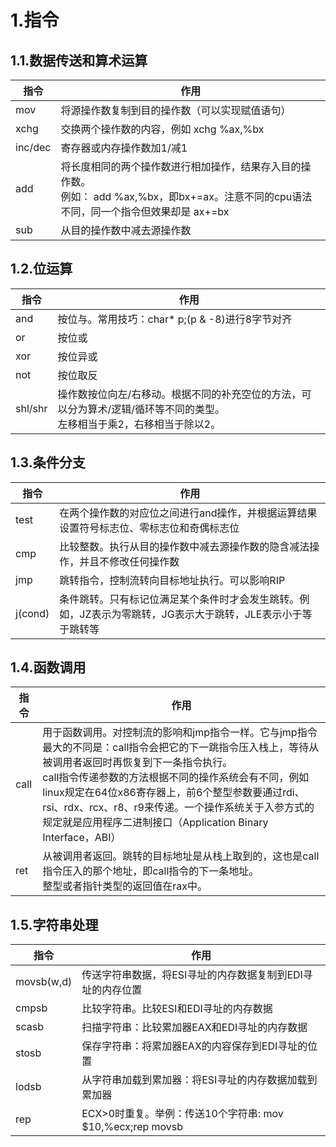 # 1.指令

## 1.1.数据传送和算术运算

| 指令    | 作用                                                         |
| ------- | ------------------------------------------------------------ |
| mov     | 将源操作数复制到目的操作数（可以实现赋值语句）               |
| xchg    | 交换两个操作数的内容，例如 xchg %ax,%bx                      |
| inc/dec | 寄存器或内存操作数加1/减1                                    |
| add     | 将长度相同的两个操作数进行相加操作，结果存入目的操作数。<br />例如： add %ax,%bx，即bx+=ax。注意不同的cpu语法不同，同一个指令但效果却是 ax+=bx |
| sub     | 从目的操作数中减去源操作数                                   |

## 1.2.位运算

| 指令    | 作用                                                         |
| ------- | ------------------------------------------------------------ |
| and     | 按位与。常用技巧：char* p;(p & -8)进行8字节对齐              |
| or      | 按位或                                                       |
| xor     | 按位异或                                                     |
| not     | 按位取反                                                     |
| shl/shr | 操作数按位向左/右移动。根据不同的补充空位的方法，可以分为算术/逻辑/循环等不同的类型。<br />左移相当于乘2，右移相当于除以2。 |

## 1.3.条件分支

| 指令    | 作用                                                         |
| ------- | ------------------------------------------------------------ |
| test    | 在两个操作数的对应位之间进行and操作，并根据运算结果设置符号标志位、零标志位和奇偶标志位 |
| cmp     | 比较整数。执行从目的操作数中减去源操作数的隐含减法操作，并且不修改任何操作数 |
| jmp     | 跳转指令，控制流转向目标地址执行。可以影响RIP                |
| j(cond) | 条件跳转。只有标记位满足某个条件时才会发生跳转。例如，JZ表示为零跳转，JG表示大于跳转，JLE表示小于等于跳转等 |

## 1.4.函数调用

| 指令 | 作用                                                         |
| ---- | ------------------------------------------------------------ |
| call | 用于函数调用。对控制流的影响和jmp指令一样。它与jmp指令最大的不同是：call指令会把它的下一跳指令压入栈上，等待从被调用者返回时再恢复到下一条指令执行。<br />call指令传递参数的方法根据不同的操作系统会有不同，例如linux规定在64位x86寄存器上，前6个整型参数要通过rdi、rsi、rdx、rcx、r8、r9来传递。一个操作系统关于入参方式的规定就是应用程序二进制接口（Application Binary Interface，ABI） |
| ret  | 从被调用者返回。跳转的目标地址是从栈上取到的，这也是call指令压入的那个地址，即call指令的下一条地址。<br />整型或者指针类型的返回值在rax中。 |

## 1.5.字符串处理

| 指令       | 作用                                                       |
| ---------- | ---------------------------------------------------------- |
| movsb(w,d) | 传送字符串数据，将ESI寻址的内存数据复制到EDI寻址的内存位置 |
| cmpsb      | 比较字符串。比较ESI和EDI寻址的内存数据                     |
| scasb      | 扫描字符串：比较累加器EAX和EDI寻址的内存数据               |
| stosb      | 保存字符串：将累加器EAX的内容保存到EDI寻址的位置           |
| lodsb      | 从字符串加载到累加器：将ESI寻址的内存数据加载到累加器      |
| rep        | ECX>0时重复。举例：传送10个字符串: mov $10,%ecx;rep movsb  |
